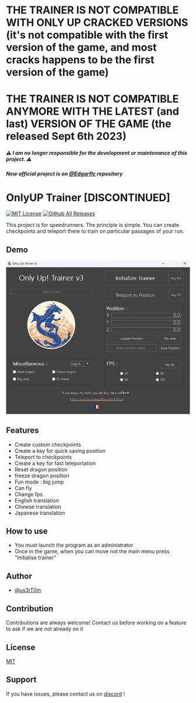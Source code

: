 # THE TRAINER IS NOT COMPATIBLE WITH ONLY UP CRACKED VERSIONS (it's not compatible with the first version of the game, and most cracks happens to be the first version of the game)

# THE TRAINER IS NOT COMPATIBLE ANYMORE WITH THE LATEST (and last) VERSION OF THE GAME (the released Sept 6th 2023)

##### ⚠️ **I am no longer responsible for the development or maintenance of this project.** ⚠️

##### New official project is on [@Edgarflc](https://github.com/Edgarflc/OnlyUP-Trainer) repository

# OnlyUP Trainer [DISCONTINUED]

[![MIT License](https://img.shields.io/badge/License-MIT-green.svg)](./LICENSE.md) [![Github All Releases](https://img.shields.io/github/downloads/us3rT0m/OnlyUP-Trainer/total.svg)]()

This project is for speedrunners. The principle is simple. You can create checkpoints and teleport there to train on particular passages of your run.


## Demo

![demo.png](./demo.png)


## Features

- Create custom checkpoints
- Create a key for quick saving position
- Teleport to checkpoints
- Create a key for fast teleportation
- Reset dragon position
- freeze dragon position
- Fun mode : big jump
- Can fly
- Change fps
- English translation
- Chinese translation
- Japanese translation



## How to use

- You must launch the program as an administrator
- Once in the game, when you can move not the main menu press "Initialise trainer"


## Author

- [@us3rT0m](https://www.github.com/us3rT0m)


## Contribution

Contributions are always welcome!
Contact us before working on a feature to ask if we are not already on it


## License

[MIT](./LICENSE.md)


## Support

If you have issues, please contact us on [discord](https://discord.gg/hzJu8VmFnN) !
